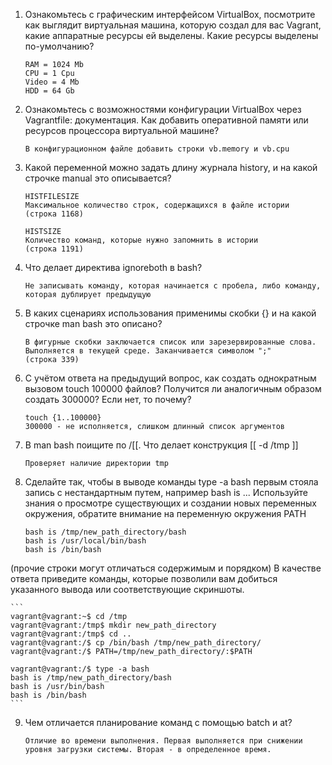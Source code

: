 1. Ознакомьтесь с графическим интерфейсом VirtualBox, посмотрите как выглядит виртуальная машина, которую создал для вас Vagrant, какие аппаратные ресурсы ей выделены. Какие ресурсы выделены по-умолчанию?

	```
	RAM = 1024 Mb
	CPU = 1 Cpu
	Video = 4 Mb
	HDD = 64 Gb
	```

2. Ознакомьтесь с возможностями конфигурации VirtualBox через Vagrantfile: документация. Как добавить оперативной памяти или ресурсов процессора виртуальной машине?

	```
	В конфигурационном файле добавить строки vb.memory и vb.cpu
	```

3. Какой переменной можно задать длину журнала history, и на какой строчке manual это описывается?

	```
	HISTFILESIZE
	Максимальное количество строк, содержащихся в файле истории
	(строка 1168)
	
	HISTSIZE
	Количество команд, которые нужно запомнить в истории
	(строка 1191)
	```

4. Что делает директива ignoreboth в bash?

	```
	Не записывать команду, которая начинается с пробела, либо команду, которая дублирует предыдущую
	```

5. В каких сценариях использования применимы скобки {} и на какой строчке man bash это описано?

	```
	В фигурные скобки заключается список или зарезервированные слова. Выполняется в текущей среде. Заканчивается символом ";"
	(строка 339)
	```

6. С учётом ответа на предыдущий вопрос, как создать однократным вызовом touch 100000 файлов? Получится ли аналогичным образом создать 300000? Если нет, то почему?

	```
	touch {1..100000}
	300000 - не исполняется, слишком длинный список аргументов
	```

7. В man bash поищите по /\[\[. Что делает конструкция [[ -d /tmp ]]

	```
	Проверяет наличие директории tmp
	```

8. Сделайте так, чтобы в выводе команды type -a bash первым стояла запись с нестандартным путем, например bash is ... Используйте знания о просмотре существующих и создании новых переменных окружения, обратите внимание на переменную окружения PATH

	```
	bash is /tmp/new_path_directory/bash
	bash is /usr/local/bin/bash
	bash is /bin/bash
	```

(прочие строки могут отличаться содержимым и порядком) В качестве ответа приведите команды, которые позволили вам добиться указанного вывода или соответствующие скриншоты.

	```
	vagrant@vagrant:~$ cd /tmp
	vagrant@vagrant:/tmp$ mkdir new_path_directory
	vagrant@vagrant:/tmp$ cd ..
	vagrant@vagrant:/$ cp /bin/bash /tmp/new_path_directory/
	vagrant@vagrant:/$ PATH=/tmp/new_path_directory/:$PATH
	
	vagrant@vagrant:/$ type -a bash
	bash is /tmp/new_path_directory/bash
	bash is /usr/bin/bash
	bash is /bin/bash
	```

9. Чем отличается планирование команд с помощью batch и at?

	```
	Отличие во времени выполнения. Первая выполняется при снижении уровня загрузки системы. Вторая - в определенное время. 
	```